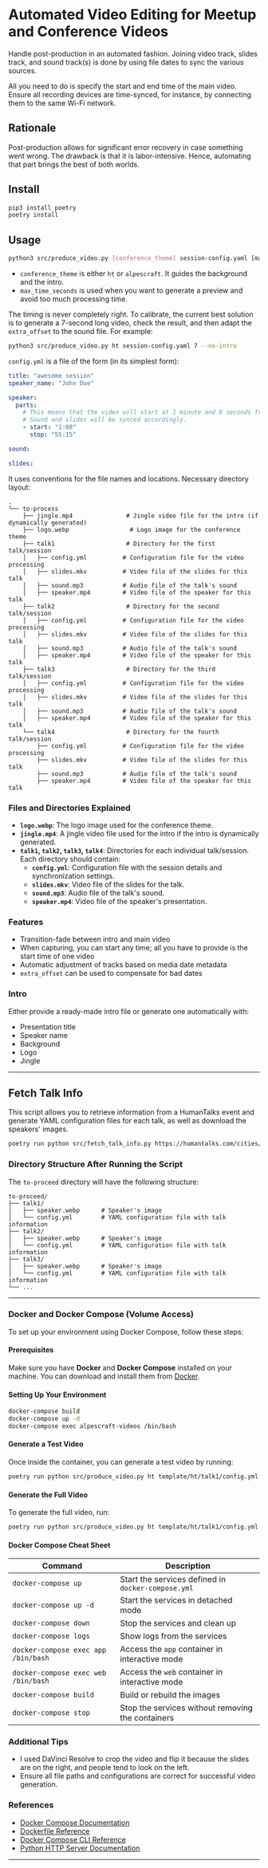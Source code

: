 # Automated Video Editing for Meetup and Conference Videos

Handle post-production in an automated fashion. Joining video track, slides track, and sound track(s) is done by using
file dates to sync the various sources.

All you need to do is specify the start and end time of the main video. Ensure all recording devices are time-synced,
for instance, by connecting them to the same Wi-Fi network.

## Rationale

Post-production allows for significant error recovery in case something went wrong. The drawback is that it is
labor-intensive. Hence, automating that part brings the best of both worlds.

## Install

```sh
pip3 install poetry
poetry install
```

## Usage

```sh
python3 src/produce_video.py [conference_theme] session-config.yaml [max time seconds] <--no-intro>
```

- `conference_theme` is either `ht` or `alpescraft`. It guides the background and the intro.
- `max_time_seconds` is used when you want to generate a preview and avoid too much processing time.

The timing is never completely right. To calibrate, the current best solution is to generate a 7-second long video,
check the result, and then adapt the `extra_offset` to the sound file. For example:

```sh
python3 src/produce_video.py ht session-config.yaml 7 --no-intro
```

`config.yml` is a file of the form (in its simplest form):

```yaml
title: "awesome session"
speaker_name: "John Doe"

speaker:
  parts:
    # This means that the video will start at 1 minute and 8 seconds from the start of the speaker video. 
    # Sound and slides will be synced accordingly. 
    - start: "1:08"
      stop: "55:15"

sound:

slides:
```

It uses conventions for the file names and locations. Necessary directory layout:

```
.
└── to-process
    ├── jingle.mp4               # Jingle video file for the intro (if dynamically generated)
    ├── logo.webp                 # Logo image for the conference theme
    ├── talk1                    # Directory for the first talk/session
    │   ├── config.yml          # Configuration file for the video processing
    │   ├── slides.mkv          # Video file of the slides for this talk
    │   ├── sound.mp3           # Audio file of the talk's sound
    │   ├── speaker.mp4         # Video file of the speaker for this talk
    ├── talk2                    # Directory for the second talk/session
    │   ├── config.yml          # Configuration file for the video processing
    │   ├── slides.mkv          # Video file of the slides for this talk
    │   ├── sound.mp3           # Audio file of the talk's sound
    │   ├── speaker.mp4         # Video file of the speaker for this talk
    ├── talk3                    # Directory for the third talk/session
    │   ├── config.yml          # Configuration file for the video processing
    │   ├── slides.mkv          # Video file of the slides for this talk
    │   ├── sound.mp3           # Audio file of the talk's sound
    │   ├── speaker.mp4         # Video file of the speaker for this talk
    └── talk4                    # Directory for the fourth talk/session
        ├── config.yml          # Configuration file for the video processing
        ├── slides.mkv          # Video file of the slides for this talk
        ├── sound.mp3           # Audio file of the talk's sound
        ├── speaker.mp4         # Video file of the speaker for this talk

```

### Files and Directories Explained

- **`logo.webp`**: The logo image used for the conference theme.
- **`jingle.mp4`**: A jingle video file used for the intro if the intro is dynamically generated.
- **`talk1`, `talk2`, `talk3`, `talk4`**: Directories for each individual talk/session. Each directory should contain:
  - **`config.yml`**: Configuration file with the session details and synchronization settings.
  - **`slides.mkv`**: Video file of the slides for the talk.
  - **`sound.mp3`**: Audio file of the talk's sound.
  - **`speaker.mp4`**: Video file of the speaker's presentation.

### Features

- Transition-fade between intro and main video
- When capturing, you can start any time; all you have to provide is the start time of one video
- Automatic adjustment of tracks based on media date metadata
- `extra_offset` can be used to compensate for bad dates

### Intro

Either provide a ready-made intro file or generate one automatically with:

- Presentation title
- Speaker name
- Background
- Logo
- Jingle

---

## Fetch Talk Info

This script allows you to retrieve information from a HumanTalks event and generate YAML configuration files for each talk, as well as download the speakers' images.

```bash
poetry run python src/fetch_talk_info.py https://humantalks.com/cities/grenoble/events/609
```

### Directory Structure After Running the Script

The `to-proceed` directory will have the following structure:

```
to-proceed/
├── talk1/
│   ├── speaker.webp      # Speaker's image
│   └── config.yml        # YAML configuration file with talk information
├── talk2/
│   ├── speaker.webp      # Speaker's image
│   └── config.yml        # YAML configuration file with talk information
├── talk3/
│   ├── speaker.webp      # Speaker's image
│   └── config.yml        # YAML configuration file with talk information
└── ...

```

---

### Docker and Docker Compose (Volume Access)

To set up your environment using Docker Compose, follow these steps:

#### Prerequisites

Make sure you have **Docker** and **Docker Compose** installed on your machine. You can download and install them
from [Docker](https://www.docker.com/get-started).

#### Setting Up Your Environment

```sh
docker-compose build
docker-compose up -d
docker-compose exec alpescraft-videos /bin/bash
```

#### Generate a Test Video

Once inside the container, you can generate a test video by running:

```sh
poetry run python src/produce_video.py ht template/ht/talk1/config.yml 7 --no-intro
```

#### Generate the Full Video

To generate the full video, run:

```sh
poetry run python src/produce_video.py ht template/ht/talk1/config.yml
```

#### Docker Compose Cheat Sheet

| Command                             | Description                                        |
|-------------------------------------|----------------------------------------------------|
| `docker-compose up`                 | Start the services defined in `docker-compose.yml` |
| `docker-compose up -d`              | Start the services in detached mode                |
| `docker-compose down`               | Stop the services and clean up                     |
| `docker-compose logs`               | Show logs from the services                        |
| `docker-compose exec app /bin/bash` | Access the `app` container in interactive mode     |
| `docker-compose exec web /bin/bash` | Access the `web` container in interactive mode     |
| `docker-compose build`              | Build or rebuild the images                        |
| `docker-compose stop`               | Stop the services without removing the containers  |

### Additional Tips

- I used DaVinci Resolve to crop the video and flip it because the slides are on the right, and people tend to look on
  the left.
- Ensure all file paths and configurations are correct for successful video generation.

### References

- [Docker Compose Documentation](https://docs.docker.com/compose/)
- [Dockerfile Reference](https://docs.docker.com/engine/reference/builder/)
- [Docker Compose CLI Reference](https://docs.docker.com/compose/cli-command/)
- [Python HTTP Server Documentation](https://docs.python.org/3/library/http.server.html)

---
